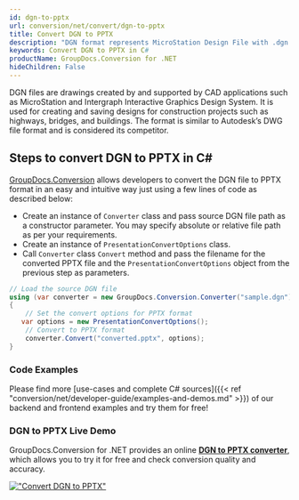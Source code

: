 ```yaml
---
id: dgn-to-pptx
url: conversion/net/convert/dgn-to-pptx
title: Convert DGN to PPTX
description: "DGN format represents MicroStation Design File with .dgn extension. Learn how to convert DGN to PPTX file programmatically in C# language using GroupDocs.Conversion for .NET library."
keywords: Convert DGN to PPTX in C#
productName: GroupDocs.Conversion for .NET
hideChildren: False
---
```


DGN files are drawings created by and supported by CAD applications such as MicroStation and Intergraph Interactive Graphics Design System. It is used for creating and saving designs for construction projects such as highways, bridges, and buildings. The format is similar to Autodesk’s DWG file format and is considered its competitor.

## Steps to convert DGN to PPTX in C#

[GroupDocs.Conversion](https://products.groupdocs.com/conversion/net) allows developers to convert the DGN file to PPTX format in an easy and intuitive way just using a few lines of code as described below:

* Create an instance of `Converter` class and pass source DGN file path as a constructor parameter. You may specify absolute or relative file path as per your requirements. 
* Create an instance of `PresentationConvertOptions` class.
* Call `Converter` class `Convert` method and pass the filename for the converted PPTX file and the `PresentationConvertOptions` object from the previous step as parameters.

```csharp
// Load the source DGN file
using (var converter = new GroupDocs.Conversion.Converter("sample.dgn"))
{
    // Set the convert options for PPTX format
   var options = new PresentationConvertOptions();
    // Convert to PPTX format
    converter.Convert("converted.pptx", options);
}
```

### Code Examples

Please find more [use-cases and complete C# sources]({{< ref "conversion/net/developer-guide/examples-and-demos.md" >}}) of our backend and frontend examples and try them for free!

### DGN to PPTX Live Demo

GroupDocs.Conversion for .NET provides an online [**DGN to PPTX converter**](https://products.groupdocs.app/conversion/dgn-to-pptx), which allows you to try it for free and check conversion quality and accuracy.

[!["Convert DGN to PPTX"](conversion/net/images/convert-to-pptx/convert-dgn-to-pptx.png)](https://products.groupdocs.app/conversion/dgn-to-pptx)